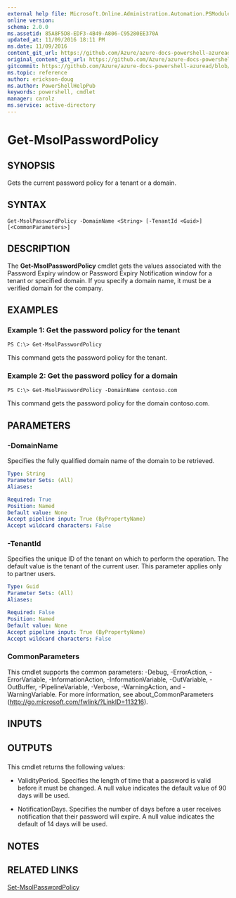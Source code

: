 ```yaml
---
external help file: Microsoft.Online.Administration.Automation.PSModule.dll-Help.xml
online version:
schema: 2.0.0
ms.assetid: 85A8F5D8-EDF3-4B49-A806-C95280EE370A
updated_at: 11/09/2016 18:11 PM
ms.date: 11/09/2016
content_git_url: https://github.com/Azure/azure-docs-powershell-azuread/blob/rodejo5-10/Azure%20AD%20Cmdlets/MSOnline/v1/Get-MsolPasswordPolicy.md
original_content_git_url: https://github.com/Azure/azure-docs-powershell-azuread/blob/rodejo5-10/Azure%20AD%20Cmdlets/MSOnline/v1/Get-MsolPasswordPolicy.md
gitcommit: https://github.com/Azure/azure-docs-powershell-azuread/blob/7986fb4880d0ee292c289166871e4b25df1ad4b8
ms.topic: reference
author: erickson-doug
ms.author: PowerShellHelpPub
keywords: powershell, cmdlet
manager: carolz
ms.service: active-directory
---
```


# Get-MsolPasswordPolicy

## SYNOPSIS
Gets the current password policy for a tenant or a domain.

## SYNTAX

```
Get-MsolPasswordPolicy -DomainName <String> [-TenantId <Guid>] [<CommonParameters>]
```

## DESCRIPTION
The **Get-MsolPasswordPolicy** cmdlet gets the values associated with the Password Expiry window or Password Expiry Notification window for a tenant or specified domain.
If you specify a domain name, it must be a verified domain for the company.

## EXAMPLES

### Example 1: Get the password policy for the tenant
```
PS C:\> Get-MsolPasswordPolicy
```

This command gets the password policy for the tenant.

### Example 2: Get the password policy for a domain
```
PS C:\> Get-MsolPasswordPolicy -DomainName contoso.com
```

This command gets the password policy for the domain contoso.com.

## PARAMETERS

### -DomainName
Specifies the fully qualified domain name of the domain to be retrieved.

```yaml
Type: String
Parameter Sets: (All)
Aliases:

Required: True
Position: Named
Default value: None
Accept pipeline input: True (ByPropertyName)
Accept wildcard characters: False
```

### -TenantId
Specifies the unique ID of the tenant on which to perform the operation.
The default value is the tenant of the current user.
This parameter applies only to partner users.

```yaml
Type: Guid
Parameter Sets: (All)
Aliases:

Required: False
Position: Named
Default value: None
Accept pipeline input: True (ByPropertyName)
Accept wildcard characters: False
```

### CommonParameters
This cmdlet supports the common parameters: -Debug, -ErrorAction, -ErrorVariable, -InformationAction, -InformationVariable, -OutVariable, -OutBuffer, -PipelineVariable, -Verbose, -WarningAction, and -WarningVariable. For more information, see about_CommonParameters (http://go.microsoft.com/fwlink/?LinkID=113216).

## INPUTS

## OUTPUTS

###  
This cmdlet returns the following values:

* ValidityPeriod. Specifies the length of time that a password is valid before it must be changed.
A null value indicates the default value of 90 days will be used.

* NotificationDays. Specifies the number of days before a user receives notification that their password will expire.
A null value indicates the default of 14 days will be used.

## NOTES

## RELATED LINKS
[Set-MsolPasswordPolicy](./Set-MsolPasswordPolicy.md)
